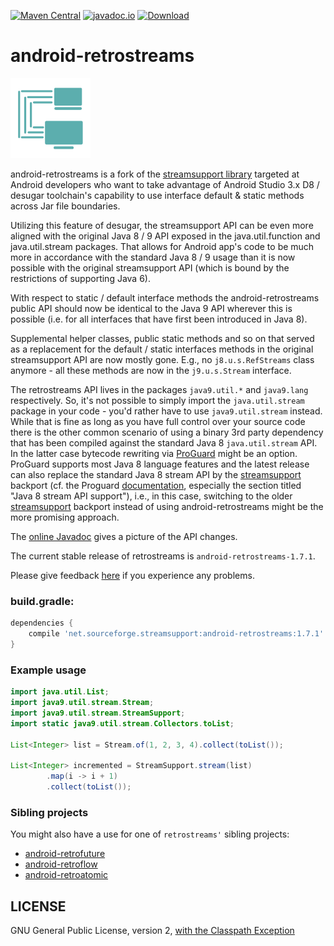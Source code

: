 [![Maven Central](https://img.shields.io/maven-central/v/net.sourceforge.streamsupport/android-retrostreams.svg)](http://mvnrepository.com/artifact/net.sourceforge.streamsupport/android-retrostreams)
[![javadoc.io](https://javadocio-badges.herokuapp.com/net.sourceforge.streamsupport/android-retrostreams/badge.svg)](http://www.javadoc.io/doc/net.sourceforge.streamsupport/android-retrostreams/)
[![Download](https://api.bintray.com/packages/stefan-zobel/android-retrostreams/android-retrostreams/images/download.svg) ](https://bintray.com/stefan-zobel/android-retrostreams/android-retrostreams/_latestVersion)

# android-retrostreams

![](art/streamsupport-sf.png)

android-retrostreams is a fork of the [streamsupport library](https://github.com/stefan-zobel/streamsupport)
targeted at Android developers who want to take advantage of Android Studio 3.x D8 / desugar toolchain's
capability to use interface default & static methods across Jar file boundaries.

Utilizing this feature of desugar, the streamsupport API can be even more aligned with the original
Java 8 / 9 API exposed in the java.util.function and java.util.stream packages. That allows for Android
app's code to be much more in accordance with the standard Java 8 / 9 usage than it is now possible with the
original streamsupport API (which is bound by the restrictions of supporting Java 6).

With respect to static / default interface methods the android-retrostreams public API should now be
identical to the Java 9 API wherever this is possible (i.e. for all interfaces that have first been
introduced in Java 8).

Supplemental helper classes, public static methods and so on that served as a replacement for the
default / static interfaces methods in the original streamsupport API are now mostly gone.
E.g., no `j8.u.s.RefStreams` class anymore - all these methods are now in the `j9.u.s.Stream` interface.

The retrostreams API lives in the packages `java9.util.*` and `java9.lang` respectively. So, it's not possible
to simply import the `java.util.stream` package in your code - you'd rather have to use `java9.util.stream` instead.
While that is fine as long as you have full control over your source code there is the other common scenario of using
a binary 3rd party dependency that has been compiled against the standard Java 8 `java.util.stream` API. In the latter
case bytecode rewriting via [ProGuard](https://github.com/Guardsquare/proguard) might be an option.  ProGuard supports
most Java 8 language features and the latest release can also replace the standard Java 8 stream API by the
[streamsupport](https://github.com/stefan-zobel/streamsupport) backport (cf. the Proguard [documentation](https://www.guardsquare.com/en/products/proguard/manual/gradleplugin), especially the section titled "Java 8 stream API support"),
i.e., in this case, switching to the older [streamsupport](https://github.com/stefan-zobel/streamsupport) backport instead
of using android-retrostreams might be the more promising approach.

The [online Javadoc](https://retrostreams.github.io/android-retrostreams/apidocs/index.html) gives a
picture of the API changes.

The current stable release of retrostreams is `android-retrostreams-1.7.1`.

Please give feedback [here](https://github.com/retrostreams/android-retrostreams/issues) if you experience
any problems.


### build.gradle:

```gradle
dependencies {
    compile 'net.sourceforge.streamsupport:android-retrostreams:1.7.1'
}
```

### Example usage

```java
import java.util.List;
import java9.util.stream.Stream;
import java9.util.stream.StreamSupport;
import static java9.util.stream.Collectors.toList;

List<Integer> list = Stream.of(1, 2, 3, 4).collect(toList());

List<Integer> incremented = StreamSupport.stream(list)
        .map(i -> i + 1)
        .collect(toList());
```

### Sibling projects

You might also have a use for one of `retrostreams'` sibling projects:

* [android-retrofuture](https://github.com/retrostreams/android-retrofuture)
* [android-retroflow](https://github.com/retrostreams/android-retroflow)
* [android-retroatomic](https://github.com/retrostreams/android-retroatomic)


## LICENSE

GNU General Public License, version 2, [with the Classpath Exception](https://github.com/retrostreams/android-retrostreams/blob/master/GPL_ClasspathException)
